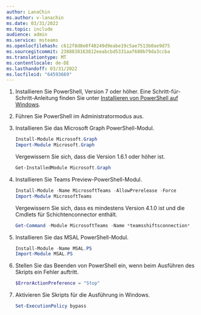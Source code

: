 ```yaml
---
author: LanaChin
ms.author: v-lanachin
ms.date: 03/31/2022
ms.topic: include
audience: admin
ms.service: msteams
ms.openlocfilehash: c612f8d8e0f48249d9eabe19c5ae7513b0ae9d75
ms.sourcegitcommit: 2388838163812eeabcbd5331aaf680b79da3ccba
ms.translationtype: MT
ms.contentlocale: de-DE
ms.lasthandoff: 03/31/2022
ms.locfileid: "64593669"
---
```

1. Installieren Sie PowerShell, Version 7 oder höher. Eine Schritt-für-Schritt-Anleitung finden Sie unter [Installieren von PowerShell auf Windows](/powershell/scripting/install/installing-powershell-on-windows).

1. Führen Sie PowerShell im Administratormodus aus.
1. Installieren Sie das Microsoft Graph PowerShell-Modul.

    ```powershell
    Install-Module Microsoft.Graph
    Import-Module Microsoft.Graph
    ```

    Vergewissern Sie sich, dass die Version 1.6.1 oder höher ist.

    ```powershell
    Get-InstalledModule Microsoft.Graph 
    ```

1. Installieren Sie Teams Preview-PowerShell-Modul.

    ```powershell
    Install-Module -Name MicrosoftTeams -AllowPrerelease -Force
    Import-Module MicrosoftTeams 
    ```

    Vergewissern Sie sich, dass es mindestens Version 4.1.0 ist und die Cmdlets für Schichtenconnector enthält.

    ```powershell
    Get-Command -Module MicrosoftTeams -Name *teamsshiftsconnection* 
    ```
 
1. Installieren Sie das MSAL PowerShell-Modul.

    ```powershell
    Install-Module -Name MSAL.PS
    Import-Module MSAL.PS
    ```

1. Stellen Sie das Beenden von PowerShell ein, wenn beim Ausführen des Skripts ein Fehler auftritt.

    ```powershell
    $ErrorActionPreference = "Stop" 
    ```

1. Aktivieren Sie Skripts für die Ausführung in Windows.

    ```powershell
    Set-ExecutionPolicy bypass 
    ```